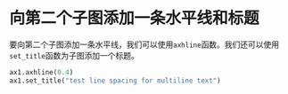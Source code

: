 # 向第二个子图添加一条水平线和标题

要向第二个子图添加一条水平线，我们可以使用`axhline`函数。我们还可以使用`set_title`函数为子图添加一个标题。

```python
ax1.axhline(0.4)
ax1.set_title("test line spacing for multiline text")
```
